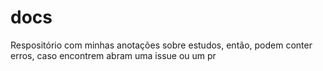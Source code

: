# docs
Respositório com minhas anotações sobre estudos, então, podem conter erros, caso encontrem abram uma issue ou um pr
